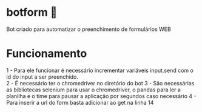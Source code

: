 # botform 🤖
Bot criado para automatizar o preenchimento de formulários WEB
# Funcionamento
1 - Para ele funcionar é necessário incrementar variáveis input.send com o id do input a ser preenchido. <br>
2 - É necessário ter o chromedriver no diretório do bot
3 - São necessárias as bibliotecas selenium para usar o chromedriver, o pandas para ler a planilha e o  time para pausar a aplicação por segundos caso necessário
4 - Para inserir a url do form basta adicionar ao get na linha 14
